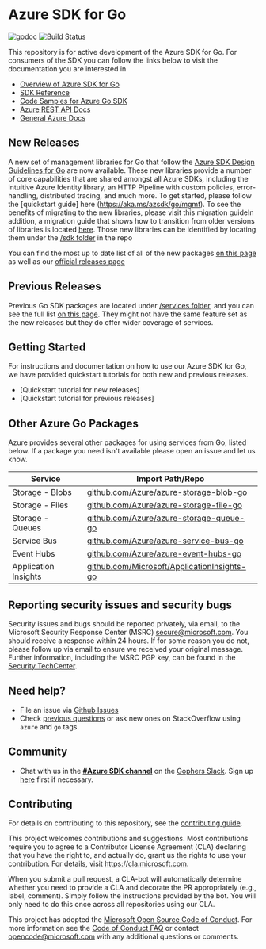 # Azure SDK for Go

[![godoc](https://godoc.org/github.com/Azure/azure-sdk-for-go?status.svg)](https://godoc.org/github.com/Azure/azure-sdk-for-go)
[![Build Status](https://dev.azure.com/azure-sdk/public/_apis/build/status/go/Azure.azure-sdk-for-go?branchName=master)](https://dev.azure.com/azure-sdk/public/_build/latest?definitionId=640&branchName=master)

This repository is for active development of the Azure SDK for Go. For consumers of the SDK you can follow the links below to visit the documentation you are interested in
* [Overview of Azure SDK for Go](https://docs.microsoft.com/azure/developer/go/)
* [SDK Reference](https://pkg.go.dev/github.com/Azure/azure-sdk-for-go)
* [Code Samples for Azure Go SDK](https://github.com/azure-samples/azure-sdk-for-go-samples)
* [Azure REST API Docs](https://docs.microsoft.com/rest/api/)
* [General Azure Docs](https://docs.microsoft.com/azure)


## New Releases

A new set of management libraries for Go that follow the [Azure SDK Design Guidelines for Go](https://azure.github.io/azure-sdk/golang_introduction.html) are now available. These new libraries provide a number of core capabilities that are shared amongst all Azure SDKs, including the intuitive Azure Identity library, an HTTP Pipeline with custom policies, error-handling, distributed tracing, and much more.
To get started, please follow the [quickstart guide] here (https://aka.ms/azsdk/go/mgmt). 
To see the benefits of migrating to the new libraries, please visit this migration guideIn addition, a migration guide that shows how to transition from older versions of libraries is located [here](todo-addthislink).
Those new libraries can be identified by locating them under the [/sdk folder](https://pkg.go.dev/github.com/Azure/azure-sdk-for-go/sdk) in the repo

You can find the most up to date list of all of the new packages [on this page](https://pkg.go.dev/github.com/Azure/azure-sdk-for-go/sdk) as well as our [official releases page](https://azure.github.io/azure-sdk/releases/latest/go.html)

## Previous Releases

Previous Go SDK packages are located under [/services folder](https://github.com/Azure/azure-sdk-for-go/tree/master/services), and you can see the full list [on this page](https://pkg.go.dev/github.com/Azure/azure-sdk-for-go/services). They might not have the same feature set as the new releases but they do offer wider coverage of services.


## Getting Started

For instructions and documentation on how to use our Azure SDK for Go, we have provided quickstart tutorials for both new and previous releases.

* [Quickstart tutorial for new releases]
* [Quickstart tutorial for previous releases]

## Other Azure Go Packages

Azure provides several other packages for using services from Go, listed below.
If a package you need isn't available please open an issue and let us know.

| Service              | Import Path/Repo                                                                                   |
| -------------------- | -------------------------------------------------------------------------------------------------- |
| Storage - Blobs      | [github.com/Azure/azure-storage-blob-go](https://github.com/Azure/azure-storage-blob-go)           |
| Storage - Files      | [github.com/Azure/azure-storage-file-go](https://github.com/Azure/azure-storage-file-go)           |
| Storage - Queues     | [github.com/Azure/azure-storage-queue-go](https://github.com/Azure/azure-storage-queue-go)         |
| Service Bus          | [github.com/Azure/azure-service-bus-go](https://github.com/Azure/azure-service-bus-go)             |
| Event Hubs           | [github.com/Azure/azure-event-hubs-go](https://github.com/Azure/azure-event-hubs-go)               |
| Application Insights | [github.com/Microsoft/ApplicationInsights-go](https://github.com/Microsoft/ApplicationInsights-go) |

## Reporting security issues and security bugs

Security issues and bugs should be reported privately, via email, to the Microsoft Security Response Center (MSRC) <secure@microsoft.com>. You should receive a response within 24 hours. If for some reason you do not, please follow up via email to ensure we received your original message. Further information, including the MSRC PGP key, can be found in the [Security TechCenter](https://www.microsoft.com/msrc/faqs-report-an-issue).

## Need help?

* File an issue via [Github Issues](https://github.com/Azure/azure-sdk-for-go/issues)
* Check [previous questions](https://stackoverflow.com/questions/tagged/azure+go) or ask new ones on StackOverflow using `azure` and `go` tags.

## Community

* Chat with us in the **[#Azure SDK
channel](https://gophers.slack.com/messages/CA7HK8EEP)** on the [Gophers
Slack](https://gophers.slack.com/). Sign up
[here](https://invite.slack.golangbridge.org) first if necessary.

## Contributing

For details on contributing to this repository, see the [contributing guide](https://github.com/Azure/azure-sdk-for-go/blob/master/CONTRIBUTING.md).

This project welcomes contributions and suggestions. Most contributions require you to agree to a Contributor License Agreement (CLA) declaring that you have the right to, and actually do, grant us the rights to use your contribution. For details, visit
https://cla.microsoft.com.

When you submit a pull request, a CLA-bot will automatically determine whether you need to provide a CLA and decorate the PR appropriately (e.g., label, comment). Simply follow the instructions provided by the bot. You will only need to do this once across all repositories using our CLA.

This project has adopted the [Microsoft Open Source Code of Conduct](https://opensource.microsoft.com/codeofconduct/).
For more information see the [Code of Conduct FAQ](https://opensource.microsoft.com/codeofconduct/faq/)
or contact [opencode@microsoft.com](mailto:opencode@microsoft.com) with any additional questions or comments.

[samples_repo]: https://github.com/Azure-Samples/azure-sdk-for-go-samples
